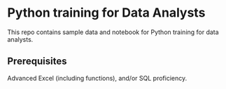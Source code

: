# Python training for Data Analysts

This repo contains sample data and notebook for Python training for data analysts. 

## Prerequisites
Advanced Excel (including functions), and/or SQL proficiency.
